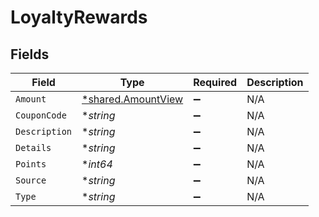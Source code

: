 # LoyaltyRewards


## Fields

| Field                                                   | Type                                                    | Required                                                | Description                                             |
| ------------------------------------------------------- | ------------------------------------------------------- | ------------------------------------------------------- | ------------------------------------------------------- |
| `Amount`                                                | [*shared.AmountView](../../models/shared/amountview.md) | :heavy_minus_sign:                                      | N/A                                                     |
| `CouponCode`                                            | **string*                                               | :heavy_minus_sign:                                      | N/A                                                     |
| `Description`                                           | **string*                                               | :heavy_minus_sign:                                      | N/A                                                     |
| `Details`                                               | **string*                                               | :heavy_minus_sign:                                      | N/A                                                     |
| `Points`                                                | **int64*                                                | :heavy_minus_sign:                                      | N/A                                                     |
| `Source`                                                | **string*                                               | :heavy_minus_sign:                                      | N/A                                                     |
| `Type`                                                  | **string*                                               | :heavy_minus_sign:                                      | N/A                                                     |